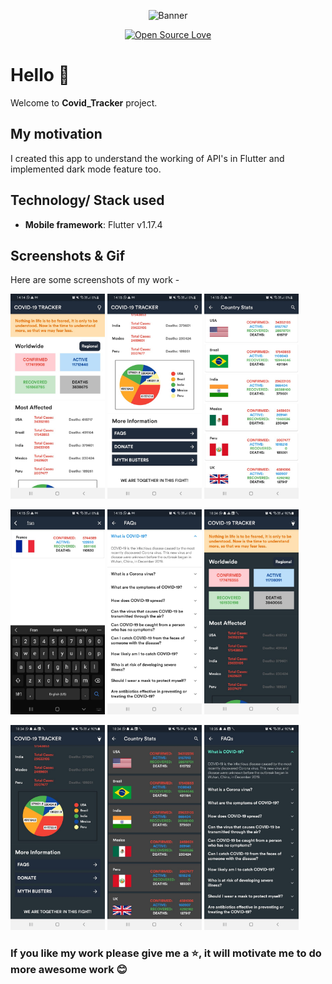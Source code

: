 <div align="center">

![Banner](screenshots/banner.png)

[![Open Source Love](https://badges.frapsoft.com/os/v1/open-source.svg?v=103)](https://github.com/teamtigers/donate_plasma/)

</div>

# Hello :wave:

Welcome to **Covid_Tracker** project. 

## My motivation

I created this app to understand the working of API's in Flutter and implemented dark mode feature too.

## Technology/ Stack used

- **Mobile framework**: Flutter v1.17.4


## Screenshots & Gif

Here are some screenshots of my work -

<p>
  <img src='screenshots/main_page1.jpeg' width = '30%'>
  <img src= 'screenshots/main_page2.jpeg' width = '30%' >
  <img src ='screenshots/regional_page.jpeg' width = '30%'>
</p>

<p>
  <img src='screenshots/search_page.jpeg' width = '30%'>
  <img src= 'screenshots/faq_page.jpeg' width = '30%'>
  <img src='screenshots/main_page_darkMode1.jpeg' width = '30%'>
</p>

<p>
  <img src='screenshots/main_page_darkMode2.jpeg' width = '30%'>
  <img src= 'screenshots/regional_page_darkMode.jpeg' width = '30%' >
  <img src ='screenshots/faq_page_darkMode.jpeg' width = '30%'>
</p>



### If you like my work please give me a :star:, it will motivate me to do more awesome work :blush: